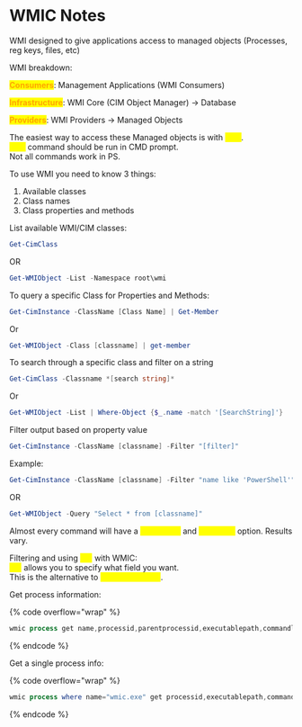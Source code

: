 # WMIC Notes

WMI designed to give applications access to managed objects (Processes, reg keys, files, etc)

WMI breakdown:&#x20;

<mark style="color:orange;">**Consumers**</mark>: Management Applications (WMI Consumers)

<mark style="color:orange;">**Infrastructure**</mark>: WMI Core (CIM Object Manager) -> Database

<mark style="color:orange;">**Providers**</mark>: WMI Providers -> Managed Objects

The easiest way to access these Managed objects is with <mark style="color:yellow;">`wmic`</mark>. \
<mark style="color:yellow;">`wmic`</mark> command should be run in CMD prompt. \
Not all commands work in PS.

To use WMI you need to know 3 things:

1. Available classes
2. Class names
3. Class properties and methods

List available WMI/CIM classes:&#x20;

```powershell
Get-CimClass 
```

OR

```powershell
Get-WMIObject -List -Namespace root\wmi
```



To query a specific Class for Properties and Methods:

```powershell
Get-CimInstance -ClassName [Class Name] | Get-Member
```

Or

```powershell
Get-WMIObject -Class [classname] | get-member
```



To search through a specific class and filter on a string

```powershell
Get-CimClass -Classname *[search string]*
```

Or

```powershell
Get-WMIObject -List | Where-Object {$_.name -match '[SearchString]'}
```



Filter output based on property value

```powershell
Get-CimInstance -ClassName [classname] -Filter "[filter]"
```

Example:

```powershell
Get-CimInstance -ClassName [classname] -Filter "name like 'PowerShell'"
```

OR

```powershell
Get-WMIObject -Query "Select * from [classname]"
```



Almost every command will have a <mark style="color:yellow;">`list brief`</mark> and <mark style="color:yellow;">`list full`</mark> option. Results vary.

Filtering and using <mark style="color:yellow;">`get`</mark> with WMIC: \
<mark style="color:yellow;">`get`</mark> allows you to specify what field you want. \
This is the alternative to <mark style="color:yellow;">`Get-CimInstance`</mark>.

Get process information:

{% code overflow="wrap" %}
```powershell
wmic process get name,processid,parentprocessid,executablepath,commandline /format:list
```
{% endcode %}

Get a single process info:

{% code overflow="wrap" %}
```powershell
wmic process where name="wmic.exe" get processid,executablepath,commandline
```
{% endcode %}
